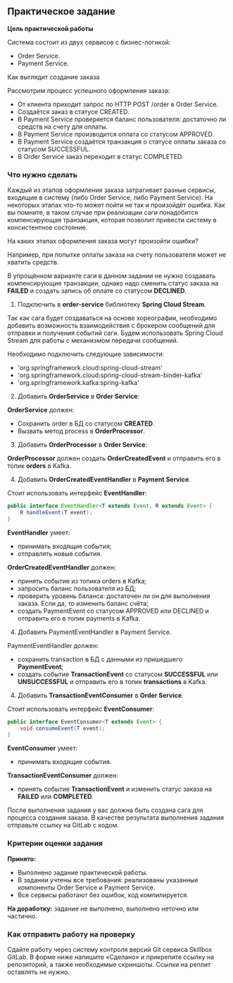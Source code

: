 ## Практическое задание

**Цель практической работы**

Система состоит из двух сервисов с бизнес-логикой:
* Order Service.
* Payment Service.

Как выглядит создание заказа

Рассмотрим процесс успешного оформления заказа:
- От клиента приходит запрос по HTTP POST /order в Order Service.
- Создаётся заказ в статусе CREATED.
- В Payment Service проверяется баланс пользователя: достаточно ли средств на счету для оплаты.
- В Payment Service производится оплата со статусом APPROVED.
- В Payment Service создаётся транзакция о статусе оплаты заказа со статусом SUCCESSFUL.
- В Order Service заказ переходит в статус COMPLETED.



### Что нужно сделать

Каждый из этапов оформления заказа затрагивает разные сервисы, входящие в систему (либо Order Service, либо Payment Service). 
На некоторых этапах что-то может пойти не так и произойдёт ошибка. 
Как вы помните, в таком случае при реализации саги понадобится компенсирующая транзакция, которая позволит привести систему в консистентное состояние.

На каких этапах оформления заказа могут произойти ошибки?

Например, при попытке оплаты заказа на счету пользователя может не хватить средств.

В упрощённом варианте саги в данном задании не нужно создавать компенсирующие транзакции, 
однако надо сменить статус заказа на **FAILED** и создать запись об оплате со статусом **DECLINED**.

1.  Подключить в **order-service** библиотеку **Spring Cloud Stream**.

Так как сага будет создаваться на основе хореографии, необходимо добавить возможность взаимодействия с брокером сообщений для отправки и получения событий саги.
Будем использовать Spring Cloud Stream для работы с механизмом передачи сообщений.

Необходимо подключить следующие зависимости:
- 'org.springframework.cloud:spring-cloud-stream'
- 'org.springframework.cloud:spring-cloud-stream-binder-kafka'
- 'org.springframework.kafka:spring-kafka'

2. Добавить **OrderService** в **Order Service**:

**OrderService** должен:
- Сохранить order в БД со статусом **CREATED**.
- Вызвать метод process в **OrderProcessor**.

3. Добавить **OrderProcessor** в **Order Service**:

**OrderProcessor** должен создать **OrderCreatedEvent** и отправить его в топик **orders** в Kafka.


4. Добавить **OrderCreatedEventHandler** в **Payment Service**.

Стоит использовать интерфейс **EventHandler**:
```java
public interface EventHandler<T extends Event, R extends Event> {
    R handleEvent(T event);
}
```

**EventHandler** умеет:
- принимать входящие события;
- отправлять новые события.

**OrderCreatedEventHandler** должен:
- принять событие из топика orders в Kafka;
- запросить баланс пользователя из БД;
- проверить уровень баланса: достаточен ли он для выполнения заказа. Если да, то изменить баланс счёта;
- создать PaymentEvent со статусом APPROVED или DECLINED и отправить его в топик payments в Kafka.

4. Добавить PaymentEventHandler в Payment Service.

PaymentEventHandler должен:
- сохранить transaction в БД с данными из пришедшего **PaymentEvent**;
- создать событие **TransactionEvent** со статусом **SUCCESSFUL** или **UNSUCCESSFUL** и отправить его в топик **transactions** в Kafka.

4. Добавить **TransactionEventConsumer** в **Order Service**.

Стоит использовать интерфейс **EventConsumer**:
```java
public interface EventConsumer<T extends Event> {
    void consumeEvent(T event);
}
```

**EventConsumer** умеет:
- принимать входящие события.

**TransactionEventConsumer** должен:
- принять событие **TransactionEvent** и изменить статус заказа на **FAILED** или **COMPLETED**.

После выполнения задания у вас должна быть создана сага для процесса создания заказа. В качестве результата выполнения задания отправьте ссылку на GitLab с кодом.


### Критерии оценки задания

**Принято:**

- Выполнено задание практической работы.
- В задании учтены все требования: реализованы указанные компоненты Order Service и Payment Service.
- Все сервисы работают без ошибок, код компилируется.

**На доработку:** задание не выполнено, выполнено неточно или частично.

### Как отправить работу на проверку

Сдайте работу через систему контроля версий Git сервиса Skillbox GitLab. 
В форме ниже напишите «Сделано» и прикрепите ссылку на репозиторий, а также необходимые скриншоты. Ссылки на реплит оставлять не нужно.
